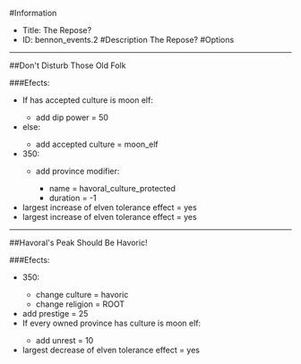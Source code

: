#Information
 - Title: The Repose?
 - ID: bennon_events.2
#Description
The Repose?
#Options

___
##Don't Disturb Those Old Folk

###Efects:<ul><li>If has accepted culture is moon elf:</li><ul><li>add dip power = 50</li></ul><li>else:</li><ul><li>add accepted culture = moon_elf</li></ul><li>350:</li><ul><li>add province modifier:</li><ul><li>name = havoral_culture_protected</li><li>duration = -1</li></ul></ul><li>largest increase of elven tolerance effect = yes</li><li>largest increase of elven tolerance effect = yes</li></ul>

___
##Havoral's Peak Should Be Havoric!

###Efects:<ul><li>350:</li><ul><li>change culture = havoric</li><li>change religion = ROOT</li></ul><li>add prestige = 25</li><li>If every owned province has culture is moon elf:</li><ul><li>add unrest = 10</li></ul><li>largest decrease of elven tolerance effect = yes</li></ul>
